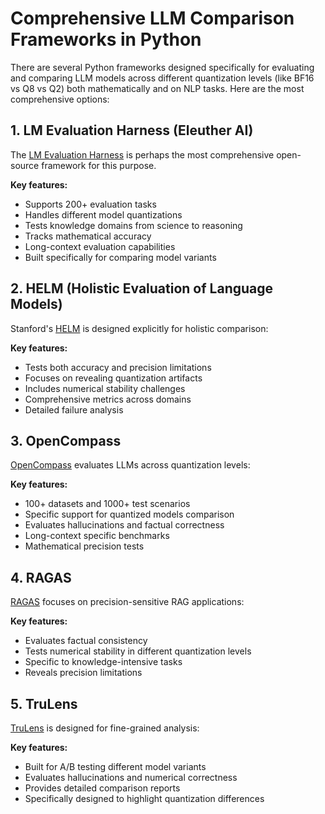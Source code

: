 # Comprehensive LLM Comparison Frameworks in Python

There are several Python frameworks designed specifically for evaluating and comparing LLM models across different quantization levels (like BF16 vs Q8 vs Q2) both mathematically and on NLP tasks. Here are the most comprehensive options:

## 1. LM Evaluation Harness (Eleuther AI)

The [LM Evaluation Harness](https://github.com/EleutherAI/lm-evaluation-harness) is perhaps the most comprehensive open-source framework for this purpose.

**Key features:**
- Supports 200+ evaluation tasks
- Handles different model quantizations
- Tests knowledge domains from science to reasoning
- Tracks mathematical accuracy
- Long-context evaluation capabilities
- Built specifically for comparing model variants

## 2. HELM (Holistic Evaluation of Language Models)

Stanford's [HELM](https://github.com/stanford-crfm/helm) is designed explicitly for holistic comparison:

**Key features:**
- Tests both accuracy and precision limitations
- Focuses on revealing quantization artifacts
- Includes numerical stability challenges
- Comprehensive metrics across domains
- Detailed failure analysis

## 3. OpenCompass

[OpenCompass](https://github.com/open-compass/opencompass) evaluates LLMs across quantization levels:

**Key features:**
- 100+ datasets and 1000+ test scenarios
- Specific support for quantized models comparison
- Evaluates hallucinations and factual correctness
- Long-context specific benchmarks
- Mathematical precision tests

## 4. RAGAS

[RAGAS](https://github.com/explodinggradients/ragas) focuses on precision-sensitive RAG applications:

**Key features:**
- Evaluates factual consistency
- Tests numerical stability in different quantization levels
- Specific to knowledge-intensive tasks
- Reveals precision limitations

## 5. TruLens

[TruLens](https://github.com/truera/trulens) is designed for fine-grained analysis:

**Key features:**
- Built for A/B testing different model variants
- Evaluates hallucinations and numerical correctness
- Provides detailed comparison reports
- Specifically designed to highlight quantization differences

